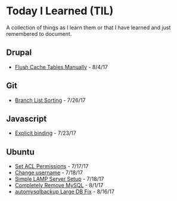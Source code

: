 # Today I Learned (TIL)

A collection of things as I learn them or that I have learned and just 
remembered to document.

## Drupal

* [Flush Cache Tables Manually](/drupal/flush-cache-tables-manually.md) - 8/4/17

## Git

* [Branch List Sorting](/git/branch-list-sorting.md) - 7/26/17

## Javascript

* [Explicit binding](/js/explicit-binding-js.md) - 7/23/17

## Ubuntu

* [Set ACL Permissions](/ubuntu/set-acl-permissions.md) - 7/17/17
* [Change username](/ubuntu/change-username-ubuntu.md) - 7/18/17
* [Simple LAMP Server Setup](/ubuntu/simple-lamp-server-setup.md) - 7/18/17
* [Completely Remove MySQL](/ubuntu/completely-remove-mysql.md) - 8/1/17
* [automysqlbackup Large DB Fix](/ubuntu/automysqlbackup-large-db-fix.md) - 8/16/17
